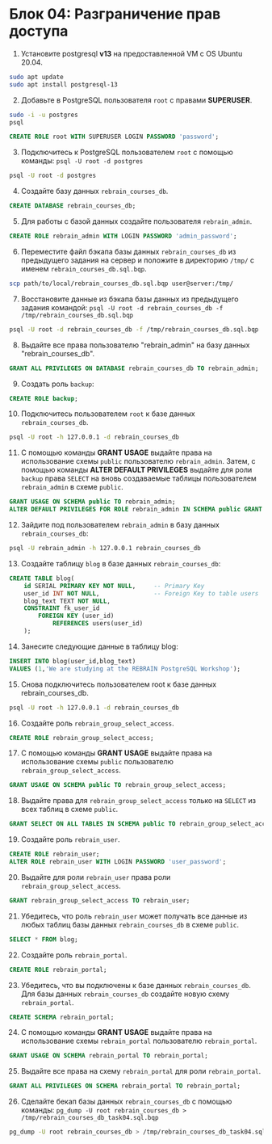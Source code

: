 # Блок 04: Разграничение прав доступа

1. Установите postgresql **v13** на предоставленной VM c OS Ubuntu 20.04.
```bash
sudo apt update
sudo apt install postgresql-13
```

2. Добавьте в PostgreSQL пользователя `root` c правами **SUPERUSER**.
```bash
sudo -i -u postgres
psql
```
```sql
CREATE ROLE root WITH SUPERUSER LOGIN PASSWORD 'password';
```

3. Подключитесь к PostgreSQL пользователем `root` с помощью команды: `psql -U root -d postgres`
```bash
psql -U root -d postgres
```

4. Создайте базу данных `rebrain_courses_db`.
```sql
CREATE DATABASE rebrain_courses_db;
```

5. Для работы с базой данных создайте пользователя `rebrain_admin`.
```sql
CREATE ROLE rebrain_admin WITH LOGIN PASSWORD 'admin_password';
```

6. Переместите файл бэкапа базы данных `rebrain_courses_db` из предыдущего задания на сервер и положите в директорию `/tmp/` с именем `rebrain_courses_db.sql.bqp`.
```bash
scp path/to/local/rebrain_courses_db.sql.bqp user@server:/tmp/
```

7. Восстановите данные из бэкапа базы данных из предыдущего задания командой: `psql -U root -d rebrain_courses_db -f /tmp/rebrain_courses_db.sql.bqp`
```bash
psql -U root -d rebrain_courses_db -f /tmp/rebrain_courses_db.sql.bqp
```

8. Выдайте все права пользователю "rebrain_admin" на базу данных "rebrain_courses_db".
```sql
GRANT ALL PRIVILEGES ON DATABASE rebrain_courses_db TO rebrain_admin;
```

9. Создать роль `backup`:
```sql
CREATE ROLE backup;
```

10. Подключитесь пользователем `root` к базе данных `rebrain_courses_db`.

```bash
psql -U root -h 127.0.0.1 -d rebrain_courses_db
```

11. С помощью команды **GRANT USAGE** выдайте права на использование схемы `public` пользователю `rebrain_admin`. Затем, с помощью команды **ALTER DEFAULT PRIVILEGES** выдайте для роли `backup` права `SELECT` на вновь создаваемые таблицы пользователем `rebrain_admin` в схеме `public`.

```sql
GRANT USAGE ON SCHEMA public TO rebrain_admin;
ALTER DEFAULT PRIVILEGES FOR ROLE rebrain_admin IN SCHEMA public GRANT SELECT ON TABLES TO backup;
```

12. Зайдите под пользователем `rebrain_admin` в базу данных `rebrain_courses_db`:
```bash
psql -U rebrain_admin -h 127.0.0.1 rebrain_courses_db
```

13. Cоздайте таблицу `blog` в базе данных `rebrain_courses_db`:
```sql
CREATE TABLE blog(
    id SERIAL PRIMARY KEY NOT NULL,     -- Primary Key
    user_id INT NOT NULL,               -- Foreign Key to table users 
    blog_text TEXT NOT NULL,
    CONSTRAINT fk_user_id
        FOREIGN KEY (user_id) 
            REFERENCES users(user_id)
    );
```

14. Занесите следующие данные в таблицу blog:
```sql
INSERT INTO blog(user_id,blog_text)
VALUES (1,'We are studying at the REBRAIN PostgreSQL Workshop');
```

15. Снова подключитесь пользователем root к базе данных rebrain_courses_db.
```bash
psql -U root -h 127.0.0.1 -d rebrain_courses_db
```

16. Создайте роль `rebrain_group_select_access`.
```sql
CREATE ROLE rebrain_group_select_access;
```

17. С помощью команды **GRANT USAGE** выдайте права на использование схемы `public` пользователю `rebrain_group_select_access`.
```sql
GRANT USAGE ON SCHEMA public TO rebrain_group_select_access;
```

18. Выдайте права для `rebrain_group_select_access` только на `SELECT` из всех таблиц в схеме `public`.
```sql
GRANT SELECT ON ALL TABLES IN SCHEMA public TO rebrain_group_select_access;
```

19. Создайте роль `rebrain_user`.
```sql
CREATE ROLE rebrain_user;
ALTER ROLE rebrain_user WITH LOGIN PASSWORD 'user_password';
```

20. Выдайте для роли `rebrain_user` права роли `rebrain_group_select_access`.
```sql
GRANT rebrain_group_select_access TO rebrain_user;
```

21. Убедитесь, что роль `rebrain_user` может получать все данные из любых таблиц базы данных `rebrain_courses_db` в схеме `public`.
```sql
SELECT * FROM blog;
```

22. Создайте роль `rebrain_portal`.
```sql
CREATE ROLE rebrain_portal;
```

23. Убедитесь, что вы подключены к базе данных `rebrain_courses_db`. Для базы данных `rebrain_courses_db` создайте новую схему `rebrain_portal`.
```sql
CREATE SCHEMA rebrain_portal;
```

24. С помощью команды **GRANT USAGE** выдайте права на использование схемы `rebrain_portal` пользователю `rebrain_portal`.
```sql
GRANT USAGE ON SCHEMA rebrain_portal TO rebrain_portal;
```

25. Выдайте все права на схему `rebrain_portal` для роли `rebrain_portal`.
```sql
GRANT ALL PRIVILEGES ON SCHEMA rebrain_portal TO rebrain_portal;
```

26. Сделайте бекап базы данных `rebrain_courses_db` с помощью команды: `pg_dump -U root rebrain_courses_db > /tmp/rebrain_courses_db_task04.sql.bqp`
```bash
pg_dump -U root rebrain_courses_db > /tmp/rebrain_courses_db_task04.sql.bqp
```
